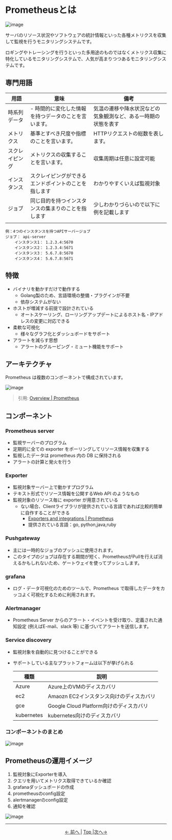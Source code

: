 # Prometheusとは

![image](https://user-images.githubusercontent.com/24913906/79299452-0b636b00-7f1f-11ea-8c31-0fe2e93da8f0.png)

サーバのリソース状況やソフトウェアの統計情報といった各種メトリクスを収集して監視を行うモニタリングシステムです。

ロギングやトレーシングを行うといった多用途のものではなくメトリクス収集に特化しているモニタリングシステムで、人気が高まりつつあるモニタリングシステムです。

<!-- CNCF、OSSの話を盛り込むか悩み中 -->

## 専門用語

| 用語      | 意味                          | 備考                              |
| ------- | --------------------------- | ------------------------------- |
| 時系列データ  | - 時間的に変化した情報を持つデータのことを言います。 | 気温の遷移や降水状況などの気象観測など、ある一時期の状態を表す |
| メトリクス   | 基準とすべき尺度や指標のことを言います。        | HTTPリクエストの総数を表します。              |
| スクレイピング | メトリクスの収集することを言います。          | 収集周期は任意に設定可能                    |
| インスタンス  | スクレイピングができるエンドポイントのことを指します  | わかりやすくいえば監視対象                   |
| ジョブ     | 同じ目的を持つインスタンスの集まりのことを指します   | 少しわかりづらいので以下に例を記載します            |
|         |                             |                                 |

```plain
例：4つのインスタンスを持つAPIサーバージョブ
ジョブ： api-server
    インスタンス1： 1.2.3.4:5670
    インスタンス2： 1.2.3.4:5671
    インスタンス3： 5.6.7.8:5670
    インスタンス4： 5.6.7.8:5671
```

## 特徴

- バイナリを動かすだけで動作する
  - Golang製のため、言語環境の整備・プラグインが不要
  - 依存システムがない
- ホストが増減する前提で設計されている
  - オートスケーリング、ローリングアップデートによるホスト名・IPアドレスの変更に対応できる
- 柔軟な可視化
  - 様々なグラフ化とダッシュボードをサポート
- アラートを減らす思想
  - アラートのグルーピング・ミュート機能をサポート

## アーキテクチャ

Prometheus は複数のコンポーネントで構成されています。

![image](https://user-images.githubusercontent.com/24913906/79299342-c0495800-7f1e-11ea-89cd-a7c222d36b50.png)

> 引用: [Overview | Prometheus](https://prometheus.io/docs/introduction/overview/)

## コンポーネント

### Prometheus server

- 監視サーバーのプログラム
- 定期的に全ての exporter をポーリングしてリソース情報を収集する
- 監視したデータは prometheus 内の DB に保持される
- アラートの計算と発火を行う

### Exporter

- 監視対象サーバー上で動かすプログラム
- テキスト形式でリソース情報を公開するWeb API のようなもの
- 監視対象のリソース毎に exporter が用意されている
  - ない場合、Clientライブラリが提供されている言語であれば比較的簡単に自作することができる
    - [Exporters and integrations | Prometheus](https://prometheus.io/docs/instrumenting/exporters/)
    - 提供されている言語：go, python,java,ruby

### Pushgateway

- 主には一時的なジョブのプッシュに使用されます。
- このタイプのジョブは存在する期間が短く、PrometheusがPullを行えば消えるかもしれないため、ゲートウェイを使ってプッシュします。

### grafana

- ログ・データ可視化のためのツールで、Prometheus で取得したデータをカッコよく可視化するために利用されます。

### Alertmanager

- Prometheus Server からのアラート・イベントを受け取り、定義された通知設定 (例えばE-mail、slack 等) に基づいてアラートを送信します。

### Service discovery

- 監視対象を自動的に見つけることができる
- サポートしている主なプラットフォームは以下が挙げられる

    | 種類         | 説明                             |
    | ---------- | ------------------------------ |
    | Azure      | Azure上のVMのディスカバリ               |
    | ec2        | Amaozn EC2インスタンス向けのディスカバリ      |
    | gce        | Google Cloud Platform向けのディスカバリ |
    | kubernetes | kubernetes向けのディスカバリ            |

### コンポーネントのまとめ

![image](https://user-images.githubusercontent.com/24913906/79300874-f688d680-7f22-11ea-951e-d35b0ba58784.png)

## Prometheusの運用イメージ

1. 監視対象にExporterを導入
2. クエリを用いてメトリクス取得できているか確認
3. grafanaダッシュボードの作成
4. prometheusのconfig設定
5. alertmanagerのconfig設定
6. 通知を確認

![image](https://user-images.githubusercontent.com/24913906/79315702-4923bc00-7f3e-11ea-8bf7-10d2cb2ab833.png)

---

<p style="text-align:center"> <a href="http://hoge"><- 前へ </a> | <a href="http://hoge"> Top </a> |<a href="http://hoge">次へ-> </a></p>
